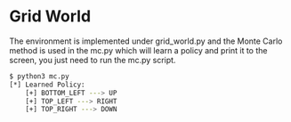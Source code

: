 # Grid World

The environment is implemented under grid_world.py and the Monte Carlo method is used in the mc.py which will learn a policy and print it to the screen, you just need to run the mc.py script.

```bash
$ python3 mc.py
[*] Learned Policy:
	[+] BOTTOM_LEFT ---> UP
	[+] TOP_LEFT ---> RIGHT
	[+] TOP_RIGHT ---> DOWN
```
